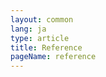 ```yaml
---
layout: common
lang: ja
type: article
title: Reference
pageName: reference
---
```

<div id="swagger-ui"></div>

<link href="./asset/swagger/swagger-ui.css" rel="stylesheet">
<script src="./asset/swagger/swagger-ui-bundle.js" charset="UTF-8"></script>
<script src="./asset/swagger/swagger-ui-standalone-preset.js" charset="UTF-8"></script>
<script>
$(function(){
  // ID change
  $('#articleBody').attr('id', 'swaggerBody');

  // Begin Swagger UI call region
  const ui = SwaggerUIBundle({
    url: "https://raw.githubusercontent.com/exastro-suite/epoch/v0.3.1/docs/epoch-service-api.yaml",
    dom_id: '#swagger-ui',
    deepLinking: true,
    presets: [
      SwaggerUIBundle.presets.apis,
      SwaggerUIStandalonePreset
    ],
    plugins: [
      SwaggerUIBundle.plugins.DownloadUrl
    ],
    layout: "StandaloneLayout",
    supportedSubmitMethods: []
  });
  // End Swagger UI call region

  window.ui = ui;
});
</script>